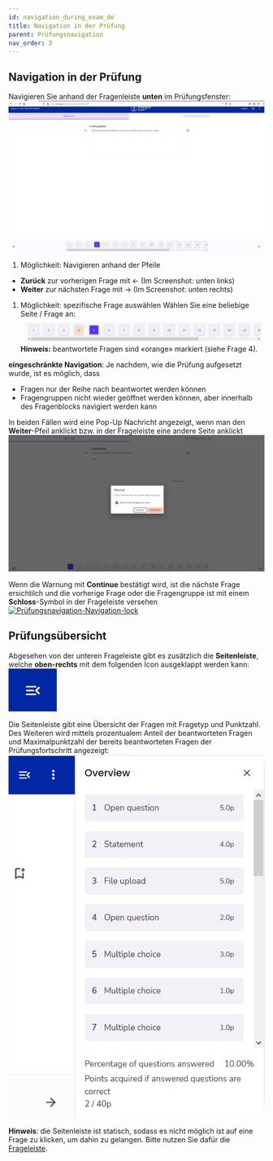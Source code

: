 ```yaml
---
id: navigation_during_exam_de
title: Navigation in der Prüfung
parent: Prüfungsnavigation
nav_order: 3
---
```


## Navigation in der Prüfung

Navigieren Sie anhand der Fragenleiste **unten** im Prüfungsfenster:
[![Prüfungsnavigation-Fragenleiste](assets/navigation-bottombar.png)](assets/navigation-bottombar.png)

1. Möglichkeit: Navigieren anhand der Pfeile
* **Zurück** zur vorherigen Frage mit ← (Im Screenshot: unten links)
* **Weiter** zur nächsten Frage mit → (Im Screenshot: unten rechts)

1. Möglichkeit: spezifische Frage auswählen
Wählen Sie eine beliebige Seite / Frage an:
[![Prüfungsnavigation-Fragenleiste-klein](assets/navigation-bottombar-small.png)](assets/navigation-bottombar-small.png)
**Hinweis:** beantwortete Fragen sind «orange» markiert (siehe Frage 4).

**eingeschränkte Navigation**: Je nachdem, wie die Prüfung aufgesetzt wurde, ist es möglich, dass 
* Fragen nur der Reihe nach beantwortet werden können
* Fragengruppen nicht wieder geöffnet werden können, aber innerhalb des Fragenblocks navigiert werden kann

In beiden Fällen wird eine Pop-Up Nachricht angezeigt, wenn man den **Weiter**-Pfeil anklickt bzw. in der Frageleiste eine andere Seite anklickt
[![Prüfungsnavigation-Navigation-blocked](assets/exam-navigation-blocked.png)](assets/exam-navigation-blocked.png)

Wenn die Warnung mit **Continue** bestätigt wird, ist die nächste Frage ersichtilch und die vorherige Frage oder die Fragengruppe ist mit einem **Schloss**-Symbol in der Frageleiste versehen
[![Prüfungsnavigation-Navigation-lock](assets/exam-navigation-lock.png)](assets/exam-navigation-lock.png)

## Prüfungsübersicht

Abgesehen von der unteren Frageleiste gibt es zusätzlich die **Seitenleiste**, welche **oben-rechts** mit dem folgenden Icon ausgeklappt werden kann:  
[![Prüfungsnavigation-Seitenleiste](assets/sidebar-icon.png)](assets/sidebar-icon.png)

Die Seitenleiste gibt eine Übersicht der Fragen mit Fragetyp und Punktzahl. Des Weiteren wird mittels prozentualem Anteil der beantworteten Fragen und Maximalpunktzahl der bereits beantworteten Fragen der Prüfungsfortschritt angezeigt: 
[![Prüfungsnavigation-Seitenleiste](assets/sidebar.png)](assets/sidebar.png)

**Hinweis**: die Seitenleiste ist statisch, sodass es nicht möglich ist auf eine Frage zu klicken, um dahin zu gelangen. Bitte nutzen Sie dafür die [Frageleiste](#navigation-in-der-pr%C3%BCfung).


